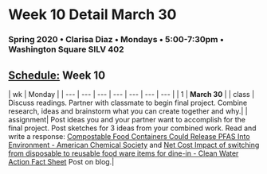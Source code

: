 # Week 10 Detail March 30

### Spring 2020 • Clarisa Diaz • Mondays • 5:00-7:30pm • Washington Square SILV 402

## [Schedule:](./) Week 10

| wk | Monday |
| --- | --- | --- | --- | --- | --- | --- |
| 1 | **March 30** |
| class | Discuss readings. Partner with classmate to begin final project.  Combine research, ideas and brainstorm what you can create together and why.| 
| assignment| Post ideas you and your partner want to accomplish for the final project. Post sketches for 3 ideas from your combined work. Read and write a response: [Compostable Food Containers Could Release PFAS Into Environment - American Chemical Society](https://www.eurekalert.org/pub_releases/2019-05/acs-cfc052419.php#) and [Net Cost Impact of switching from disposable to reusable food ware items for dine-in - Clean Water Action Fact Sheet](https://beyondplastics.org/wp-content/uploads/2019/10/Reusables_Business_Savings_Case_Studies.pdf) Post on blog.|  

